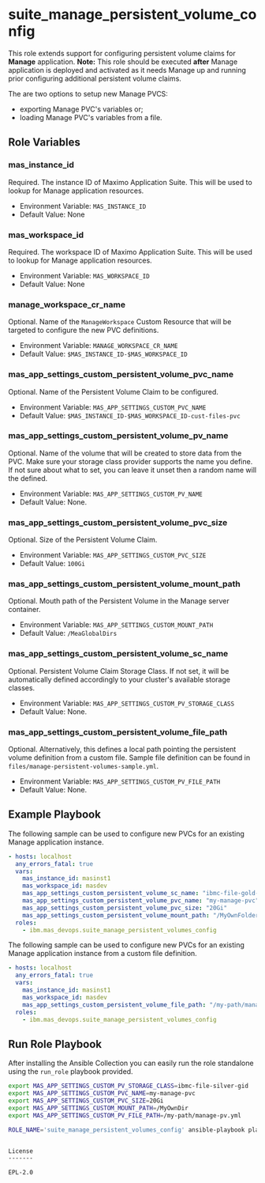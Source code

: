 suite_manage_persistent_volume_config
===
This role extends support for configuring persistent volume claims for **Manage** application.
**Note:** This role should be executed **after** Manage application is deployed and activated as it needs Manage up and running prior configuring additional persistent volume claims.

The are two options to setup new Manage PVCS:

- exporting Manage PVC's variables or;
- loading Manage PVC's variables from a file.

Role Variables
--------------

### mas_instance_id
Required. The instance ID of Maximo Application Suite. This will be used to lookup for Manage application resources.

- Environment Variable: `MAS_INSTANCE_ID`
- Default Value: None

### mas_workspace_id
Required. The workspace ID of Maximo Application Suite. This will be used to lookup for Manage application resources.

- Environment Variable: `MAS_WORKSPACE_ID`
- Default Value: None

### manage_workspace_cr_name
Optional. Name of the `ManageWorkspace` Custom Resource that will be targeted to configure the new PVC definitions.

- Environment Variable: `MANAGE_WORKSPACE_CR_NAME`
- Default Value: `$MAS_INSTANCE_ID-$MAS_WORKSPACE_ID`

### mas_app_settings_custom_persistent_volume_pvc_name
Optional. Name of the Persistent Volume Claim to be configured.

- Environment Variable: `MAS_APP_SETTINGS_CUSTOM_PVC_NAME`
- Default Value: `$MAS_INSTANCE_ID-$MAS_WORKSPACE_ID-cust-files-pvc`

### mas_app_settings_custom_persistent_volume_pv_name
Optional. Name of the volume that will be created to store data from the PVC.
Make sure your storage class provider supports the name you define.
If not sure about what to set, you can leave it unset then a random name will the defined.

- Environment Variable: `MAS_APP_SETTINGS_CUSTOM_PV_NAME`
- Default Value: None.

### mas_app_settings_custom_persistent_volume_pvc_size
Optional. Size of the Persistent Volume Claim.

- Environment Variable: `MAS_APP_SETTINGS_CUSTOM_PVC_SIZE`
- Default Value: `100Gi`

### mas_app_settings_custom_persistent_volume_mount_path
Optional. Mouth path of the Persistent Volume in the Manage server container.

- Environment Variable: `MAS_APP_SETTINGS_CUSTOM_MOUNT_PATH`
- Default Value: `/MeaGlobalDirs`

### mas_app_settings_custom_persistent_volume_sc_name
Optional. Persistent Volume Claim Storage Class. If not set, it will be automatically defined accordingly to your cluster's available storage classes.

- Environment Variable: `MAS_APP_SETTINGS_CUSTOM_PV_STORAGE_CLASS`
- Default Value: None.

### mas_app_settings_custom_persistent_volume_file_path
Optional. Alternatively, this defines a local path pointing the persistent volume definition from a custom file. Sample file definition can be found in `files/manage-persistent-volumes-sample.yml`.

- Environment Variable: `MAS_APP_SETTINGS_CUSTOM_PV_FILE_PATH`
- Default Value: None.


Example Playbook
----------------
The following sample can be used to configure new PVCs for an existing Manage application instance.

```yaml
- hosts: localhost
  any_errors_fatal: true
  vars:
    mas_instance_id: masinst1
    mas_workspace_id: masdev
    mas_app_settings_custom_persistent_volume_sc_name: "ibmc-file-gold-gid"
    mas_app_settings_custom_persistent_volume_pvc_name: "my-manage-pvc"
    mas_app_settings_custom_persistent_volume_pvc_size: "20Gi"
    mas_app_settings_custom_persistent_volume_mount_path: "/MyOwnFolder"
  roles:
    - ibm.mas_devops.suite_manage_persistent_volumes_config
```

The following sample can be used to configure new PVCs for an existing Manage application instance from a custom file definition.

```yaml
- hosts: localhost
  any_errors_fatal: true
  vars:
    mas_instance_id: masinst1
    mas_workspace_id: masdev
    mas_app_settings_custom_persistent_volume_file_path: "/my-path/manage-pv.yml"
  roles:
    - ibm.mas_devops.suite_manage_persistent_volumes_config
```

Run Role Playbook
----------------
After installing the Ansible Collection you can easily run the role standalone using the `run_role` playbook provided.

```bash
export MAS_APP_SETTINGS_CUSTOM_PV_STORAGE_CLASS=ibmc-file-silver-gid
export MAS_APP_SETTINGS_CUSTOM_PVC_NAME=my-manage-pvc
export MAS_APP_SETTINGS_CUSTOM_PVC_SIZE=20Gi
export MAS_APP_SETTINGS_CUSTOM_MOUNT_PATH=/MyOwnDir
export MAS_APP_SETTINGS_CUSTOM_PV_FILE_PATH=/my-path/manage-pv.yml

ROLE_NAME='suite_manage_persistent_volumes_config' ansible-playbook playbooks/run_role.yml


License
-------

EPL-2.0
